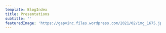 ```yaml
---
template: BlogIndex
title: Presentations
subtitle: ''
featuredImage: 'https://gapvinc.files.wordpress.com/2021/02/img_1675.jpg'
---
```


